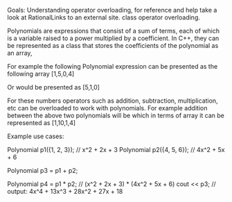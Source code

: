 Goals: Understanding operator overloading, for reference and help take a look at RationalLinks to an external site. class operator overloading. 

Polynomials are expressions that consist of a sum of terms, each of which is a variable raised to a power multiplied by a coefficient. In C++, they can be represented as a class that stores the coefficients of the polynomial as an array,

For example the following Polynomial expression 
   can be presented as the following array [1,5,0,4]

Or 
 would be presented as [5,1,0]

For these numbers operators such as addition, subtraction, multiplication, etc can be overloaded to work with polynomials. For example addition between the above two polynomials will be 
 which in terms of array it can be represented as [1,10,1,4]

 

Example use cases:

 

Polynomial p1({1, 2, 3});   // x^2 + 2x + 3
Polynomial p2({4, 5, 6});   // 4x^2 + 5x + 6

Polynomial p3 = p1 + p2;

Polynomial p4 = p1 * p2;    // (x^2 + 2x + 3) * (4x^2 + 5x + 6)
cout << p3;            // output: 4x^4 + 13x^3 + 28x^2 + 27x + 18
